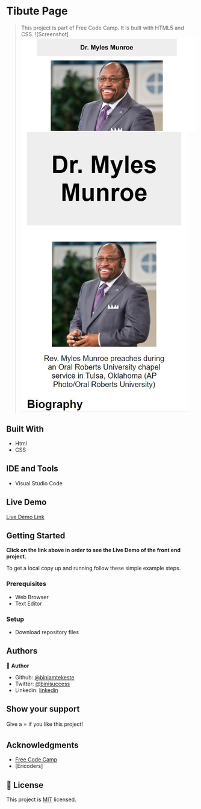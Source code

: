 # Tibute Page

> This project is part of Free Code Camp. It is built with HTML5 and CSS.
> ![Screenshot]
> ![Desktop](./img/app_screenshot_desktop.jpg)
> ![Mobile](./img/app_screenshot_mobile.jpg)

## Built With

- Html
- CSS

## IDE and Tools

- Visual Studio Code

## Live Demo

[Live Demo Link](https://rawcdn.githack.com/biniamtekeste/EriCoderWebFundamentals/95f4b618de54dfe95be1fc3499ad0a822dbeaeca/index.html)

## Getting Started

**Click on the link above in order to see the Live Demo of the front end project.**

To get a local copy up and running follow these simple example steps.

### Prerequisites

- Web Browser
- Text Editor

### Setup

- Download repository files

## Authors

👤 **Author**

- Github: [@biniamtekeste](https://github.com/biniamtekeste)
- Twitter: [@binisuccess](https://twitter.com/binisuccess)
- Linkedin: [linkedin]()

## Show your support

Give a ⭐️ if you like this project!

## Acknowledgments

- [Free Code Camp](https://www.freecodecamp.org/)
- [Ericoders]

## 📝 License

This project is [MIT](lic.url) licensed.
